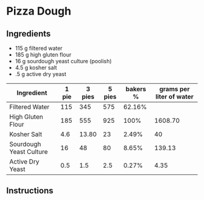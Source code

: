 # Pizza Dough

## Ingredients

* 115 g filtered water
* 185 g high gluten flour
* 16 g sourdough yeast culture (poolish)
* 4.5 g kosher salt
* .5 g active dry yeast

Ingredient | 1 pie | 3 pies | 5 pies | bakers % | grams per liter of water
-----------|-------|--------|--------|----------|-------------------------
Filtered Water | 115 | 345 | 575 | 62.16% |
High Gluten Flour | 185 | 555 | 925 | 100% | 1608.70
Kosher Salt | 4.6 | 13.80 | 23 | 2.49% | 40
Sourdough Yeast Culture | 16 | 48 | 80 | 8.65% | 139.13
Active Dry Yeast | 0.5 | 1.5 | 2.5 | 0.27% | 4.35

## Instructions
